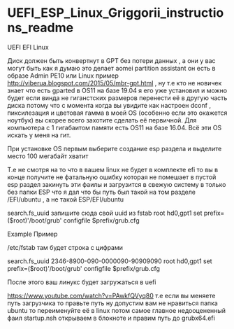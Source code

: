 # UEFI_ESP_Linux_Griggorii_instructions_readme
UEFI EFI Linux

Диск должен быть конвертнут в GPT без потери данных , а они у вас могут быть как я думаю это делает aomei partition assistant 
он есть в образе Admin PE10 или Linux пример http://viberua.blogspot.com/2015/05/mbr-gpt.html , ну т.е кто не новичек знает что 
есть gparted в OS11 на базе 19.04 я его уже установил и можно будет если винда не гиганстских размеров перенести её в другую часть диска потому что с момента когда вы увидите как настроен dconf , пиксилезация и цветовая гамма в моей OS (особенно если это окажется ноутбук) вы скорее всего захотите сделать её первичной. Для компьютера с 1 гигабаитом памяти есть OS11 на базе 16.04. Всё эти OS искать у меня на гит.

При установке OS первым выберите создание esp раздела и выделите место 100 мегабайт хватит

Т.е не смотря на то что в вашем linux не будет в комплекте efi то вы в конце получите не фатальную ошибку которая не помешает 
в пустой esp раздел закинуть эти фаилы и загрузится в свежую систему в только без папки ESP что я дал что бы путь был такой на том разделе /EFI/ubuntu , а не
такой ESP/EFI/ubuntu


search.fs_uuid запишите сюда свой uuid из fstab  root hd0,gpt1 
set prefix=($root)'/boot/grub'
configfile $prefix/grub.cfg

Example Пример

/etc/fstab там будет строка с цифрами

search.fs_uuid 2346-8900-090-0000090-90909090  root hd0,gpt1 
set prefix=($root)'/boot/grub'
configfile $prefix/grub.cfg

После этого ваш линукс будет загружаться в uefi

https://www.youtube.com/watch?v=PAwkfQVyq80  т.е если вы меняете путь загрузчика то правьте путь ну допустим вам не нравиться 
папка ubuntu то переименуйте её в linux  потом самое главное недооцененный фаил startup.nsh открываем в блокноте и правим путь
до grubx64.efi
